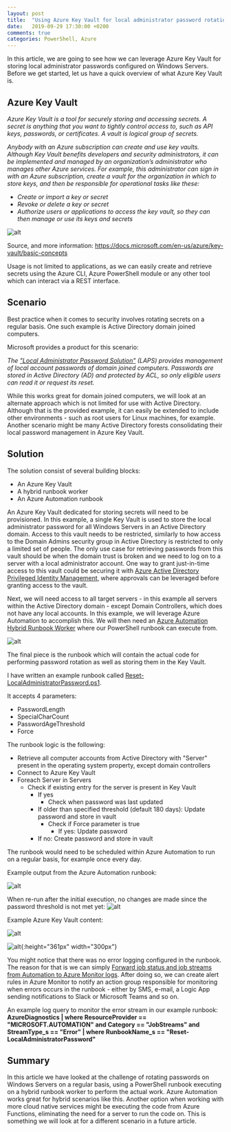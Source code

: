 ```yaml
---
layout: post
title:  "Using Azure Key Vault for local administrator password rotation"
date:   2019-09-29 17:30:00 +0200
comments: true
categories: PowerShell, Azure
---
```


In this article, we are going to see how we can leverage Azure Key Vault for storing local administrator passwords configured on Windows Servers. Before we get started, let us have a quick overview of what Azure Key Vault is.

## Azure Key Vault

*Azure Key Vault is a tool for securely storing and accessing secrets. A secret is anything that you want to tightly control access to, such as API keys, passwords, or certificates. A vault is logical group of secrets.*

*Anybody with an Azure subscription can create and use key vaults. Although Key Vault benefits developers and security administrators, it can be implemented and managed by an organization’s administrator who manages other Azure services. For example, this administrator can sign in with an Azure subscription, create a vault for the organization in which to store keys, and then be responsible for operational tasks like these:*

- *Create or import a key or secret*
- *Revoke or delete a key or secret*
- *Authorize users or applications to access the key vault, so they can then manage or use its keys and secrets*

![alt](/images/azure-key-vault.png)

Source, and more information: https://docs.microsoft.com/en-us/azure/key-vault/basic-concepts

Usage is not limited to applications, as we can easily create and retrieve secrets using the Azure CLI, Azure PowerShell module or any other tool which can interact via a REST interface.

## Scenario

Best practice when it comes to security involves rotating secrets on a regular basis.
One such example is Active Directory domain joined computers.

Microsoft provides a product for this scenario:

*The ["Local Administrator Password Solution"](https://www.microsoft.com/en-us/download/details.aspx?id=46899) (LAPS) provides management of local account passwords of domain joined computers. Passwords are stored in Active Directory (AD) and protected by ACL, so only eligible users can read it or request its reset.*

While this works great for domain joined computers, we will look at an alternate approach which is not limited for use with Active Directory. Although that is the provided example, it can easily be extended to include other environments - such as root users for Linux machines, for example. Another scenario might be many Active Directory forests consolidating their local password management in Azure Key Vault.

## Solution

The solution consist of several building blocks:

- An Azure Key Vault
- A hybrid runbook worker
- An Azure Automation runbook

An Azure Key Vault dedicated for storing secrets will need to be provisioned. In this example, a single Key Vault is used to store the local administrator password for all Windows Servers in an Active Directory domain. Access to this vault needs to be restricted, similarly to how access to the Domain Admins security group in Active Directory is restricted to only a limited set of people. The only use case for retrieving passwords from this vault should be when the domain trust is broken and we need to log on to a server with a local administrator account. One way to grant just-in-time access to this vault could be securing it with [Azure Active Directory Privileged Identity Management](https://docs.microsoft.com/en-us/azure/active-directory/privileged-identity-management/pim-configure), where approvals can be leveraged before granting access to the vault.

Next, we will need access to all target servers - in this example all servers within the Active Directory domain - except Domain Controllers, which does not have any local accounts.
In this example, we will leverage Azure Automation to accomplish this. We will then need an [Azure Automation Hybrid Runbook Worker](https://docs.microsoft.com/en-us/azure/automation/automation-hybrid-runbook-worker) where our PowerShell runbook can execute from.

![alt](/images/azure-automation-hybrid-worker.png)

The final piece is the runbook which will contain the actual code for performing password rotation as well as storing them in the Key Vault.

I have written an example runbook called [Reset-LocalAdministratorPassword.ps1](
https://github.com/janegilring/PSCommunity/blob/master/Azure/Automation/Runbooks/Reset-LocalAdministratorPassword.ps1).

It accepts 4 parameters:

- PasswordLength
- SpecialCharCount
- PasswordAgeThreshold
- Force

The runbook logic is the following:

- Retrieve all computer accounts from Active Directory with "Server" present in the operating system property, except domain controllers
- Connect to Azure Key Vault
- Foreach Server in Servers
  - Check if existing entry for the server is present in Key Vault
    - If yes
      - Check when password was last updated
    - If older than specified threshold (default 180 days): Update password and store in vault
      - Check if Force parameter is true
        - If yes: Update password
    - If no: Create password and store in vault

The runbook would need to be scheduled within Azure Automation to run on a regular basis, for example once every day.

Example output from the Azure Automation runbook:

![alt](/images/azure-automation-password-runbook.png)

When re-run after the initial execution, no changes are made since the password threshold is not met yet:
![alt](/images/azure-automation-password-runbook-02.png)

Example Azure Key Vault content:

![alt](/images/azure-key-vault-example.png)

![alt](/images/azure-key-vault-example-02.png){:height="361px" width="300px"}

You might notice that there was no error logging configured in the runbook. The reason for that is we can simply [Forward job status and job streams from Automation to Azure Monitor logs](https://docs.microsoft.com/en-us/azure/automation/automation-manage-send-joblogs-log-analytics). After doing so, we can create alert rules in Azure Monitor to notify an action group responsible for monitoring when errors occurs in the runbook - either by SMS, e-mail, a Logic App sending notifications to Slack or Microsoft Teams and so on.

An example log query to monitor the error stream in our example runbook:
**AzureDiagnostics | where ResourceProvider == "MICROSOFT.AUTOMATION" and Category == "JobStreams" and StreamType_s == "Error"  |
where RunbookName_s == "Reset-LocalAdministratorPassword"**

## Summary

In this article we have looked at the challenge of rotating passwords on Windows Servers on a regular basis, using a PowerShell runbook executing on a hybrid runbook worker to perform the actual work.
Azure Automation works great for hybrid scenarios like this. Another option when working with more cloud native services might be executing the code from Azure Functions, eliminating the need for a server to run the code on. This is something we will look at for a different scenario in a future article.
